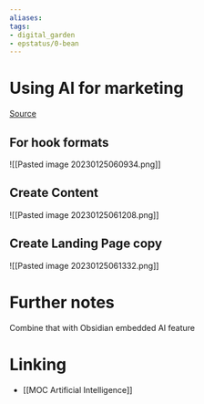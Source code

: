 ```yaml
---
aliases: 
tags: 
- digital_garden
- epstatus/0-bean
---
```

# Using AI for marketing


[Source](https://www.linkedin.com/posts/mattgray1_8-ways-chatgpt-can-save-you-thousands-of-ugcPost-7023635337809682432-w9SD?utm_source=share&utm_medium=member_desktop)

## For hook formats
![[Pasted image 20230125060934.png]]

## Create Content
![[Pasted image 20230125061208.png]]

## Create Landing Page copy
![[Pasted image 20230125061332.png]]


# Further notes
Combine that with Obsidian embedded AI feature

# Linking
+ [[MOC Artificial Intelligence]]